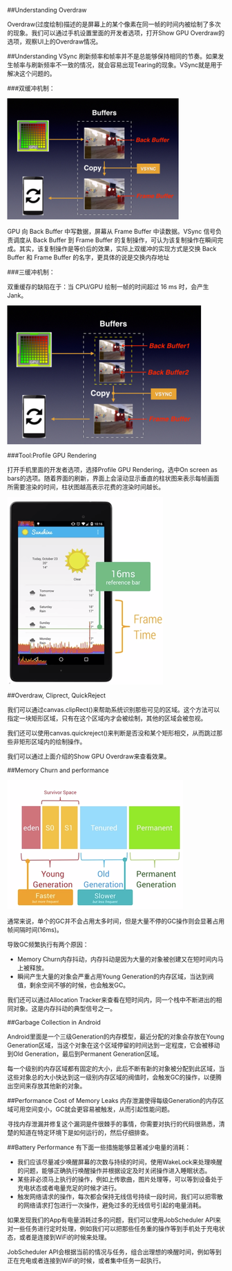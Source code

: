 ##Understanding Overdraw

Overdraw(过度绘制)描述的是屏幕上的某个像素在同一帧的时间内被绘制了多次的现象。我们可以通过手机设置里面的开发者选项，打开Show GPU Overdraw的选项，观察UI上的Overdraw情况。

##Understanding VSync
刷新频率和帧率并不是总能够保持相同的节奏。如果发生帧率与刷新频率不一致的情况，就会容易出现Tearing的现象。VSync就是用于解决这个问题的。

###双缓冲机制：

![](img/double_buffer.png)

GPU 向 Back Buffer 中写数据，屏幕从 Frame Buffer 中读数据。VSync 信号负责调度从 Back Buffer 到 Frame Buffer 的复制操作，可认为该复制操作在瞬间完成。其实，该复制操作是等价后的效果，实际上双缓冲的实现方式是交换 Back Buffer 和 Frame Buffer 的名字，更具体的说是交换内存地址

###三缓冲机制：

双重缓存的缺陷在于：当 CPU/GPU 绘制一帧的时间超过 16 ms 时，会产生 Jank。

![](img/triple_buffer.png)

###Tool:Profile GPU Rendering

打开手机里面的开发者选项，选择Profile GPU Rendering，选中On screen as bars的选项。随着界面的刷新，界面上会滚动显示垂直的柱状图来表示每帧画面所需要渲染的时间，柱状图越高表示花费的渲染时间越长。

![](img/GPU_rendering.png)

##Overdraw, Cliprect, QuickReject

我们可以通过canvas.clipRect()来帮助系统识别那些可见的区域。这个方法可以指定一块矩形区域，只有在这个区域内才会被绘制，其他的区域会被忽视。

我们还可以使用canvas.quickreject()来判断是否没和某个矩形相交，从而跳过那些非矩形区域内的绘制操作。

我们可以通过上面介绍的Show GPU Overdraw来查看效果。

##Memory Churn and performance

![](img/generational_heap_memory.png)

通常来说，单个的GC并不会占用太多时间，但是大量不停的GC操作则会显著占用帧间隔时间(16ms)。

导致GC频繁执行有两个原因：

- Memory Churn内存抖动，内存抖动是因为大量的对象被创建又在短时间内马上被释放。
- 瞬间产生大量的对象会严重占用Young Generation的内存区域，当达到阀值，剩余空间不够的时候，也会触发GC。

我们还可以通过Allocation Tracker来查看在短时间内，同一个栈中不断进出的相同对象。这是内存抖动的典型信号之一。

##Garbage Collection in Android

Android里面是一个三级Generation的内存模型，最近分配的对象会存放在Young Generation区域，当这个对象在这个区域停留的时间达到一定程度，它会被移动到Old Generation，最后到Permanent Generation区域。

每一个级别的内存区域都有固定的大小，此后不断有新的对象被分配到此区域，当这些对象总的大小快达到这一级别内存区域的阀值时，会触发GC的操作，以便腾出空间来存放其他新的对象。

##Performance Cost of Memory Leaks
内存泄漏使得每级Generation的内存区域可用空间变小，GC就会更容易被触发，从而引起性能问题。

寻找内存泄漏并修复这个漏洞是件很棘手的事情，你需要对执行的代码很熟悉，清楚的知道在特定环境下是如何运行的，然后仔细排查。

##Battery Performance
有下面一些措施能够显著减少电量的消耗：

- 我们应该尽量减少唤醒屏幕的次数与持续的时间，使用WakeLock来处理唤醒的问题，能够正确执行唤醒操作并根据设定及时关闭操作进入睡眠状态。
- 某些非必须马上执行的操作，例如上传歌曲，图片处理等，可以等到设备处于充电状态或者电量充足的时候才进行。
- 触发网络请求的操作，每次都会保持无线信号持续一段时间，我们可以把零散的网络请求打包进行一次操作，避免过多的无线信号引起的电量消耗。

如果发现我们的App有电量消耗过多的问题，我们可以使用JobScheduler API来对一些任务进行定时处理，例如我们可以把那些任务重的操作等到手机处于充电状态，或者是连接到WiFi的时候来处理。 

JobScheduler API会根据当前的情况与任务，组合出理想的唤醒时间，例如等到正在充电或者连接到WiFi的时候，或者集中任务一起执行。
